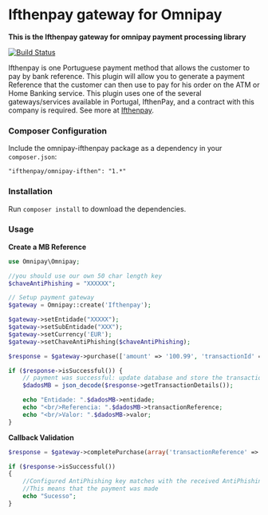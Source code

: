 Ifthenpay gateway for Omnipay
==============
**This is the Ifthenpay gateway for omnipay payment processing library**

[![Build Status](https://travis-ci.org/rafaelcpalmeida/omnipay-ifthenpay.svg?branch=master)](https://travis-ci.org/rafaelcpalmeida/omnipay-ifthenpay)

Ifthenpay is one Portuguese payment method that allows the customer to pay by bank reference.
This plugin will allow you to generate a payment Reference that the customer can then use to pay for his order on the ATM or Home Banking service. This plugin uses one of the several gateways/services available in Portugal, IfthenPay, and a contract with this company is required. See more at [Ifthenpay](https://ifthenpay.com).

### Composer Configuration

Include the omnipay-ifthenpay package as a dependency in your `composer.json`:

    "ifthenpay/omnipay-ifthen": "1.*"

### Installation

Run `composer install` to download the dependencies.

### Usage
**Create a MB Reference**
```php
use Omnipay\Omnipay;

//you should use our own 50 char length key
$chaveAntiPhishing = "XXXXXX";

// Setup payment gateway
$gateway = Omnipay::create('Ifthenpay');

$gateway->setEntidade("XXXXX");
$gateway->setSubEntidade("XXX");
$gateway->setCurrency('EUR');
$gateway->setChaveAntiPhishing($chaveAntiPhishing);

$response = $gateway->purchase(['amount' => '100.99', 'transactionId' => '1'])->send();

if ($response->isSuccessful()) {
    // payment was successful: update database and store the transaction details
    $dadosMB = json_decode($response->getTransactionDetails());

    echo "Entidade: ".$dadosMB->entidade;
    echo "<br/>Referencia: ".$dadosMB->transactionReference;
    echo "<br/>Valor: ".$dadosMB->valor;
}
```

**Callback Validation**

```php
$response = $gateway->completePurchase(array('transactionReference' => '995 000 109','amount' => '100.99','currency' => 'EUR', 'ChaveAntiPhishingCallback' => 'XXXXXX'))->send();

if ($response->isSuccessful())
{
    //Configured AntiPhishing key matches with the received AntiPhishing key
    //This means that the payment was made
    echo "Sucesso";
}
```
